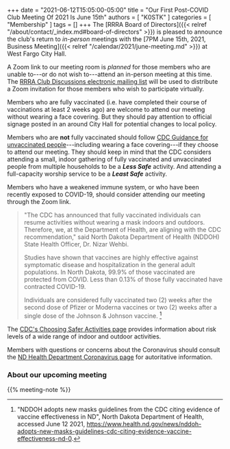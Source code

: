 +++
date = "2021-06-12T15:05:00-05:00"
title = "Our First Post-COVID Club Meeting Of 2021 Is June 15th"
authors = [ "K0STK" ]
categories = [ "Membership" ]
tags = []
+++
The [RRRA Board of Directors]({{< relref "/about/contact/_index.md#board-of-directors" >}})
is pleased to announce the club's return to *in-person* meetings with the
[7PM June 15th, 2021, Business Meeting]({{< relref "/calendar/2021/june-meeting.md" >}})
at West Fargo City Hall.

A Zoom link to our meeting room is *planned* for those members who are unable
to---or do not wish to---attend an in-person meeting at this time. The
[RRRA Club Discussions electronic mailing list](https://lists.rrra.org/mailman/listinfo/rrra)
will be used to distribute a Zoom invitation for those members who wish to participate virtually.

Members who are fully vaccinated (i.e. have completed their course of
vaccinations at least 2 weeks ago) are welcome to attend our meeting without
wearing a face covering. But they should pay attention to official signage
posted in an around City Hall for potential changes to local policy.

Members who are **not** fully vaccinated should follow
[CDC Guidance for unvaccinated people](https://www.cdc.gov/coronavirus/2019-ncov/prevent-getting-sick/prevention.html)---including
wearing a face covering---if they choose to attend our meeting. They
should keep in mind that the CDC considers attending a small, indoor gathering
of fully vaccinated and unvaccinated people from multiple households to be a
***Less Safe*** activity.  And attending a full-capacity worship service to be
a ***Least Safe*** activity. 

Members who have a weakened immune system, or who have been recently exposed to
COVID-19, should consider attending our meeting through the Zoom link.

<!--more-->

>"The CDC has announced that fully vaccinated individuals can resume activities
>without wearing a mask indoors and outdoors. Therefore, we, at the Department
>of Health, are aligning with the CDC recommendation," said  North Dakota
>Department of Health (NDDOH) State Health Officer, Dr. Nizar Wehbi.
>
>Studies have shown that vaccines are highly effective against symptomatic
>disease and hospitalization in the general adult populations. In North Dakota,
>99.9% of those vaccinated are protected from COVID. Less than 0.13% of those
>fully vaccinated have contracted COVID-19.
>
>Individuals are considered fully vaccinated two (2) weeks after the second
>dose of Pfizer or Moderna vaccines or two (2) weeks after a single dose of the
>Johnson & Johnson vaccine. [^1]

[^1]: "NDDOH adopts new masks guidelines from the CDC citing evidence of vaccine effectiveness in ND", North Dakota Department of Health, accessed June 12 2021, https://www.health.nd.gov/news/nddoh-adopts-new-masks-guidelines-cdc-citing-evidence-vaccine-effectiveness-nd-0.

The [CDC's Choosing Safer Activities page](https://www.cdc.gov/coronavirus/2019-ncov/daily-life-coping/participate-in-activities.html)
provides information about risk levels of a wide range of indoor and outdoor activities.

Members with questions or concerns about the Coronavirus should consult the
[ND Health Department Coronavirus page](https://www.health.nd.gov/diseases-conditions/coronavirus) for
autoritative information.

### About our upcoming meeting

{{% meeting-note %}}
